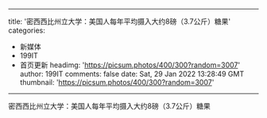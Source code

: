
---
title: '密西西比州立大学：美国人每年平均摄入大约8磅（3.7公斤）糖果'
categories: 
 - 新媒体
 - 199IT
 - 首页更新
headimg: 'https://picsum.photos/400/300?random=3007'
author: 199IT
comments: false
date: Sat, 29 Jan 2022 13:28:49 GMT
thumbnail: 'https://picsum.photos/400/300?random=3007'
---

<div>   
密西西比州立大学：美国人每年平均摄入大约8磅（3.7公斤）糖果  
</div>
            